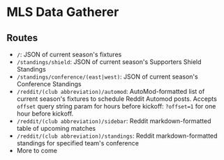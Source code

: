 # MLS Data Gatherer

## Routes

- `/`: JSON of current season's fixtures
- `/standings/shield`: JSON of current season's Supporters Shield Standings
- `/standings/conference/(east|west)`: JSON of current season's Conference Standings
- `/reddit/(club abbreviation)/automod`: AutoMod-formatted list of current season's fixtures to schedule Reddit Automod posts. Accepts `offset` query string param for hours before kickoff: `?offset=1` for one hour before kickoff.
- `/reddit/(club abbreviation)/sidebar`: Reddit markdown-formatted table of upcoming matches
- `/reddit/(club abbreviation)/standings`: Reddit markdown-formatted standings for specified team's conference
- More to come
